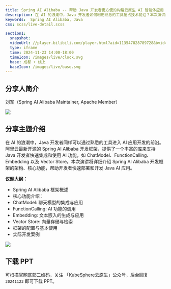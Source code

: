 ```yaml
---
title: Spring AI Alibaba -- 帮助 Java 开发者更方便的构建云原生 AI 智能体应用
description: 在 AI 的浪潮中，Java 开发者如何利用熟悉的工具抢占技术前沿？本次演讲由 刘军（Spring AI Alibaba Maintainer）带来全方位解读阿里云最新开源框架——Spring AI Alibaba。通过这个框架，Java 开发者可以轻松集成 ChatModel、FunctionCalling、Embedding 和 Vector Store 等强大功能，快速构建高效智能的 AI 应用。
keywords:  Spring AI Alibaba, Java
css: scss/live-detail.scss

section1:
  snapshot: 
  videoUrl: //player.bilibili.com/player.html?aid=113547828789728&bvid=BV1rvzgYTEnt&cid=27036025947&page=1&high_quality=1
  type: iframe
  time: 2024-11-23 14:00-18:00
  timeIcon: /images/live/clock.svg
  base: 成都 + 线上
  baseIcon: /images/live/base.svg
---
```


## 分享人简介

刘军（Spring AI Alibaba Maintainer, Apache Member）

![](https://pek3b.qingstor.com/kubesphere-community/images/kubesphere-meetup-chengdu-20241123-liujun.jpg)

## 分享主题介绍

在 AI 的浪潮中，Java 开发者同样可以通过熟悉的工具进入 AI 应用开发的前沿。阿里云最新开源的 Spring AI Alibaba 开发框架，提供了一个丰富的库来支持 Java 开发者快速集成和使用 AI 功能，如 ChatModel、FunctionCalling、Embedding 以及 Vector Store。本次演讲将详细介绍 Spring AI Alibaba 开发框架的架构、核心功能，帮助开发者快速部署和开发 Java AI 应用。

**议题大纲：**

- Spring AI Alibaba 框架概述
- 核心功能介绍：
 - ChatModel: 聊天模型的集成与应用
 - FunctionCalling: AI 功能的调用
 - Embedding: 文本嵌入的生成与应用
 - Vector Store: 向量存储与检索
- 框架的配置与基本使用
- 实际开发案例

![](http://pek3b.qingstor.com/kubesphere-community/images/kubesphere-meetup-20241123-p-liujun.png)

## 下载 PPT

可扫描官网底部二维码，关注 「KubeSphere云原生」公众号，后台回复 `20241123` 即可下载 PPT。
